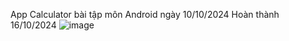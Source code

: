 App Calculator bài tập môn Android ngày 10/10/2024
Hoàn thành 16/10/2024
![image](https://github.com/user-attachments/assets/1b47385e-40da-4af5-8241-d32d0988a600)
